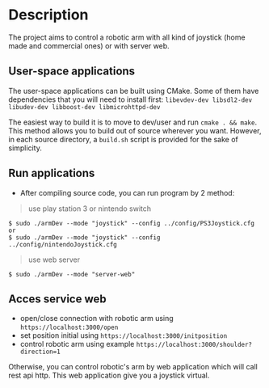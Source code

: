 # Description
The project aims to control a robotic arm with all kind of joystick (home made and commercial ones) or with server web.

## User-space applications

The user-space applications can be built using CMake. Some of them have dependencies that you will need to install first: `libevdev-dev libsdl2-dev libudev-dev libboost-dev libmicrohttpd-dev`

The easiest way to build it is to move to dev/user and run `cmake . && make`. This method allows you to build out of source wherever you want.
However, in each source directory, a `build.sh` script is provided for the sake of simplicity.

## Run applications
- After compiling source code, you can run program by 2 method:
> use play station 3 or nintendo switch

```
$ sudo ./armDev --mode "joystick" --config ../config/PS3Joystick.cfg
or 
$ sudo ./armDev --mode "joystick" --config ../config/nintendoJoystick.cfg
```

> use web server

```
$ sudo ./armDev --mode "server-web"
```

## Acces service web

- open/close connection with robotic arm using `https://localhost:3000/open`
- set position initial using `https://localhost:3000/initposition`
- control robotic arm using example `https://localhost:3000/shoulder?direction=1`

Otherwise, you can control robotic's arm by web application which will call rest api http. This web application give you a joystick virtual.  
